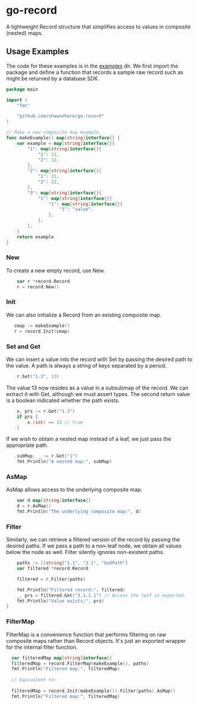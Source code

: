 # go-record
A lightweight Record structure that simplifies access to values in composite (nested) maps.

## Usage Examples

The code for these examples is in the [examples](examples/) dir.  We first import
the package and define a function that records a sample raw record
such as might be returned by a database SDK.

```go
package main

import (
	"fmt"

	"github.com/shawnohare/go-record"
)

// Make a new composite map example.
func makeExample() map[string]interface{} {
	var example = map[string]interface{}{
		"1": map[string]interface{}{
			"1": 11,
			"2": 12,
		},
		"2": map[string]interface{}{
			"1": 21,
			"2": 22,
		},
		"3": map[string]interface{}{
			"1": map[string]interface{}{
				"1": map[string]interface{}{
					"1": "value",
				},
			},
		},
	}
	return example
}
```

### New 
To create a new empty record, use New.
```go
	var r *record.Record
	r = record.New()
```

### Init
We can also initialize a Record from an existing composite map.
 ```go
	cmap := makeExample()
	r = record.Init(cmap)
```

### Set and Get
We can insert a value into the record with Set by passing
the desired path to the value.  A path is always a string
of keys separated by a period.
```go
	r.Set("1.3", 13)
```
The value 13 now resides as a value in a subsubmap of the record.
We can extract it with Get, although we must assert types.  The
second return value is a boolean indicated whether the path exists.
```go
	x, prs := r.Get("1.3")
	if prs {
		x.(int) == 13 // true
	}
```

If we wish to obtain a nested map instead of a leaf, we
just pass the appropriate path.
```go
	subMap, _ := r.Get("1")
	fmt.Println("A nested map:", subMap)
```

### AsMap
 AsMap allows access to the underlying composite map.
```go
	var d map[string]interface{}
	d = r.AsMap()
	fmt.Println("The underlying composite map:", d)
```

### Filter
Similarly, we can retrieve a filtered version of the record
by passing the desired paths. If we pass a path to a non-leaf node,
we obtain all values below the node as well. Filter
silently ignores non-existent paths.
```go
	paths := []string{"1.1", "3.1", "badPath"}
	var filtered *record.Record

	filtered = r.Filter(paths)

	fmt.Println("Filtered record:", filtered)
	_, prs = filtered.Get("3.1.1.1") // Access the leaf as expected.
	fmt.Println("Value exists:", prs)
}
```

### FilterMap
FilterMap is a convenience function that performs filtering on raw
composite maps rather than Record objects.  It's just an exported
wrapper for the internal filter function.
```go
  var filteredMap map[string]interface{}
  filteredMap = record.FilterMap(makeExample(), paths)
  fmt.Println("Filtered map:", filteredMap)
  
  // Equivalent to: 
  
  filteredMap = record.Init(makeExample()).Filter(paths).AsMap()
  fmt.Println("Filtered map:", filteredMap)
```
